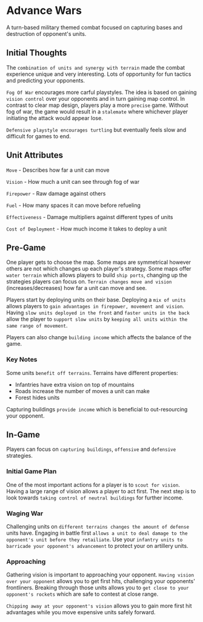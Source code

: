 # Advance Wars

A turn-based military themed combat focused on capturing bases and destruction of opponent's units.

## Initial Thoughts

The `combination of units and synergy with terrain` made the combat experience unique and very interesting. Lots of opportunity for fun tactics and predicting your opponents. 

`Fog Of War` encourages more carful playstyles. The idea is based on gaining `vision control` over your opponents and in turn gaining map control. In contrast to clear map design, players play a more `precise` game. Without fog of war, the game would result in a `stalemate` where whichever player initiating the attack would appear lose. 

`Defensive playstyle encourages turtling` but eventually feels slow and difficult for games to end. 

## Unit Attributes

`Move` - Describes how far a unit can move

`Vision` - How much a unit can see through fog of war

`Firepower` - Raw damage against others

`Fuel` - How many spaces it can move before refueling

`Effectiveness` - Damage multipliers against different types of units

`Cost of Deployment` - How much income it takes to deploy a unit

## Pre-Game

One player gets to choose the map. Some maps are symmetrical however others are not which changes up each player's strategy. Some maps offer `water terrain` which allows players to build `ship ports`, changing up the strategies players can focus on. `Terrain changes move and vision` (increases/decreases) how far a unit can move and see. 

Players start by deploying units on their base. Deploying a `mix of units` allows players to `gain advantages in firepower, movement and vision`. Having `slow units deployed in the front` and `faster units in the back` allow the player to `support slow units` by `keeping all units within the same range of movement`.

Players can also change `building income` which affects the balance of the game. 

### Key Notes

Some units `benefit off terrains`. Terrains have different properties:
* Infantries have extra vision on top of mountains
* Roads increase the number of moves a unit can make
* Forest hides units

Capturing buildings `provide income` which is beneficial to out-resourcing your opponent.

## In-Game

Players can focus on `capturing buildings`, `offensive` and `defensive` strategies. 

### Initial Game Plan

One of the most important actions for a player is to `scout for vision`. Having a large range of vision allows a player to act first. The next step is to look towards `taking control of neutral buildings` for further income. 

### Waging War

Challenging units on `different terrains changes the amount of defense` units have. Engaging in battle first `allows a unit to deal damage to the opponent's unit before they retailiate`. Use your `infantry units to barricade your opponent's advancement` to protect your on artillery units. 

### Approaching

Gathering vision is important to approaching your opponent. `Having vision over your opponent` allows you to get first hits, challenging your opponents' frontliners. Breaking through those units allows you to `get close to your opponent's rockets` which are safe to contest at close range. 

`Chipping away at your opponent's vision` allows you to gain more first hit advantages while you move expensive units safely forward.
